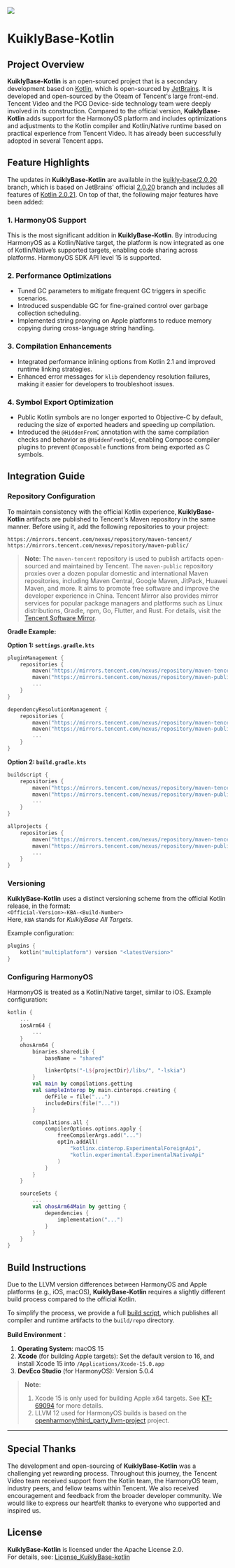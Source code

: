 ![](https://img.shields.io/badge/dynamic/xml?label=KuiklyBase-Kotlin&url=https%3A%2F%2Fmirrors.tencent.com%2Fnexus%2Frepository%2Fmaven-tencent%2Forg%2Fjetbrains%2Fkotlin%2Fkotlin-native-prebuilt%2Fmaven-metadata.xml&query=%2Fmetadata%2Fversioning%2Flatest%2Ftext())

# KuiklyBase-Kotlin

## Project Overview

**KuiklyBase-Kotlin** is an open-sourced project that is a secondary development based on [Kotlin](https://github.com/jetbrains/kotlin), which is open-sourced by [JetBrains](https://www.jetbrains.com/). It is developed and open-sourced by the Oteam of Tencent's large front-end. Tencent Video and the PCG Device-side technology team were deeply involved in its construction. Compared to the official version, **KuiklyBase-Kotlin** adds support for the HarmonyOS platform and includes optimizations and adjustments to the Kotlin compiler and Kotlin/Native runtime based on practical experience from Tencent Video. It has already been successfully adopted in several Tencent apps.

## Feature Highlights

The updates in **KuiklyBase-Kotlin** are available in the [kuikly-base/2.0.20](tree/kuikly-base/2.0.20) branch, which is based on JetBrains' official [2.0.20](tree/2.0.20) branch and includes all features of [Kotlin 2.0.21](https://github.com/JetBrains/kotlin/releases/tag/v2.0.21). On top of that, the following major features have been added:

### 1. HarmonyOS Support

This is the most significant addition in **KuiklyBase-Kotlin**. By introducing HarmonyOS as a Kotlin/Native target, the platform is now integrated as one of Kotlin/Native’s supported targets, enabling code sharing across platforms. HarmonyOS SDK API level 15 is supported.

### 2. Performance Optimizations

- Tuned GC parameters to mitigate frequent GC triggers in specific scenarios.
- Introduced suspendable GC for fine-grained control over garbage collection scheduling.
- Implemented string proxying on Apple platforms to reduce memory copying during cross-language string handling.

### 3. Compilation Enhancements

- Integrated performance inlining options from Kotlin 2.1 and improved runtime linking strategies.
- Enhanced error messages for `klib` dependency resolution failures, making it easier for developers to troubleshoot issues.

### 4. Symbol Export Optimization

- Public Kotlin symbols are no longer exported to Objective-C by default, reducing the size of exported headers and speeding up compilation.
- Introduced the `@HiddenFromC` annotation with the same compilation checks and behavior as `@HiddenFromObjC`, enabling Compose compiler plugins to prevent `@Composable` functions from being exported as C symbols.

## Integration Guide

### Repository Configuration

To maintain consistency with the official Kotlin experience, **KuiklyBase-Kotlin** artifacts are published to Tencent's Maven repository in the same manner. Before using it, add the following repositories to your project:

```
https://mirrors.tencent.com/nexus/repository/maven-tencent/
https://mirrors.tencent.com/nexus/repository/maven-public/
```

> **Note**: The `maven-tencent` repository is used to publish artifacts open-sourced and maintained by Tencent. The `maven-public` repository proxies over a dozen popular domestic and international Maven repositories, including Maven Central, Google Maven, JitPack, Huawei Maven, and more. It aims to promote free software and improve the developer experience in China. Tencent Mirror also provides mirror services for popular package managers and platforms such as Linux distributions, Gradle, npm, Go, Flutter, and Rust. For details, visit the [Tencent Software Mirror](https://mirrors.tencent.com/).

**Gradle Example:**

**Option 1: `settings.gradle.kts`**

```kotlin
pluginManagement {
    repositories {
        maven("https://mirrors.tencent.com/nexus/repository/maven-tencent/")
        maven("https://mirrors.tencent.com/nexus/repository/maven-public/")
        ...
    }
}

dependencyResolutionManagement {
    repositories {
        maven("https://mirrors.tencent.com/nexus/repository/maven-tencent/")
        maven("https://mirrors.tencent.com/nexus/repository/maven-public/")
        ...
    }
}
```

**Option 2: `build.gradle.kts`**

```kotlin
buildscript {
    repositories {
        maven("https://mirrors.tencent.com/nexus/repository/maven-tencent/")
        maven("https://mirrors.tencent.com/nexus/repository/maven-public/")
        ...
    }
}

allprojects {
    repositories {
        maven("https://mirrors.tencent.com/nexus/repository/maven-tencent/")
        maven("https://mirrors.tencent.com/nexus/repository/maven-public/")
        ...
    }
}
```

### Versioning

**KuiklyBase-Kotlin** uses a distinct versioning scheme from the official Kotlin release, in the format:  
`<Official-Version>-KBA-<Build-Number>`  
Here, `KBA` stands for *KuiklyBase All Targets*.  

Example configuration:

```kotlin
plugins {
    kotlin("multiplatform") version "<latestVersion>"
}
```

### Configuring HarmonyOS

HarmonyOS is treated as a Kotlin/Native target, similar to iOS. Example configuration:

```kotlin
kotlin {
    ...
    iosArm64 {
        ...
    }
    ohosArm64 {
        binaries.sharedLib {
            baseName = "shared"

            linkerOpts("-L${projectDir}/libs/", "-lskia")
        }
        val main by compilations.getting
        val sampleInterop by main.cinterops.creating {
            defFile = file("...")
            includeDirs(file("..."))
        }

        compilations.all {
            compilerOptions.options.apply {
                freeCompilerArgs.add("...")
                optIn.addAll(
                    "kotlinx.cinterop.ExperimentalForeignApi",
                    "kotlin.experimental.ExperimentalNativeApi"
                )
            }
        }
    }

    sourceSets {
        ...
        val ohosArm64Main by getting {
            dependencies {
                implementation("...")
            }
        }
    }
}
```

## Build Instructions

Due to the LLVM version differences between HarmonyOS and Apple platforms (e.g., iOS, macOS), **KuiklyBase-Kotlin** requires a slightly different build process compared to the official Kotlin.

To simplify the process, we provide a full [build script](scripts/kuikly-base/publish-local.sh), which publishes all compiler and runtime artifacts to the `build/repo` directory.

**Build Environment**：

1. **Operating System**: macOS 15
2. **Xcode** (for building Apple targets): Set the default version to 16, and install Xcode 15 into `/Applications/Xcode-15.0.app`
3. **DevEco Studio** (for HarmonyOS): Version 5.0.4

> **Note**:
> 1. Xcode 15 is only used for building Apple x64 targets. See [KT-69094](https://youtrack.jetbrains.com/issue/KT-69094) for more details.
> 2. LLVM 12 used for HarmonyOS builds is based on the [openharmony/third_party_llvm-project](https://gitee.com/openharmony/third_party_llvm-project/commits/master-llvm12-backup) project.

---

## Special Thanks

The development and open-sourcing of **KuiklyBase-Kotlin** was a challenging yet rewarding process. Throughout this journey, the Tencent Video team received support from the Kotlin team, the HarmonyOS team, industry peers, and fellow teams within Tencent. We also received encouragement and feedback from the broader developer community. We would like to express our heartfelt thanks to everyone who supported and inspired us.

## License

**KuiklyBase-Kotlin** is licensed under the Apache License 2.0.  
For details, see: [License_KuiklyBase-kotlin](License_KuiklyBase-kotlin.txt)
